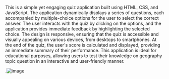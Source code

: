 


This is a simple yet engaging quiz application built using HTML, CSS, and JavaScript. The application dynamically displays a series of questions, each accompanied by multiple-choice options for the user to select the correct answer. The user interacts with the quiz by clicking on the options, and the application provides immediate feedback by highlighting the selected choice. The design is responsive, ensuring that the quiz is accessible and visually appealing on various devices, from desktops to smartphones. At the end of the quiz, the user's score is calculated and displayed, providing an immediate summary of their performance. This application is ideal for educational purposes, allowing users to test their knowledge on geography topic question in an interactive and user-friendly manner.
 
 
 
 .![image](https://github.com/user-attachments/assets/121dddc3-778b-4aa8-a89a-351fe7dd832d)
